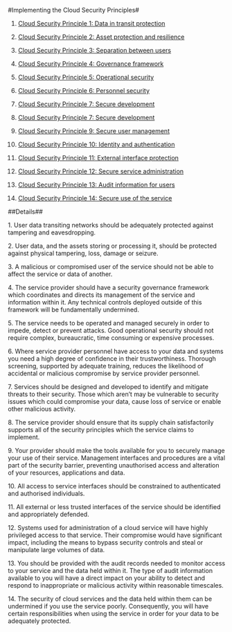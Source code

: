 #Implementing the Cloud Security Principles#

1. [Cloud Security Principle 1: Data in transit protection](#principle1)

2. [Cloud Security Principle 2: Asset protection and resilience](#principle2)

3. [Cloud Security Principle 3: Separation between users](#principle3)

4. [Cloud Security Principle 4: Governance framework](#principle4)

5. [Cloud Security Principle 5: Operational security](#principle5)

6. [Cloud Security Principle 6: Personnel security](#principle6)

7. [Cloud Security Principle 7: Secure development](#principle7)

8. [Cloud Security Principle 7: Secure development](#principle8)

9. [Cloud Security Principle 9: Secure user management](#principle9)

10. [Cloud Security Principle 10: Identity and authentication](#principle10)

11. [Cloud Security Principle 11: External interface protection](#principle11)

12. [Cloud Security Principle 12: Secure service administration](#principle12)

13. [Cloud Security Principle 13: Audit information for users](#principle13)
	
14. [Cloud Security Principle 14: Secure use of the service](#principle14)

##Details##
<p>
<a name="principle1"></a>
1. User data transiting networks should be adequately protected against tampering and eavesdropping. 
</p>

<p>
<a name="principle2"></a>
2. User data, and the assets storing or processing it, should be protected against physical tampering, loss, damage or seizure.
</p>

<p>
<a name="principle3"></a>
3. A malicious or compromised user of the service should not be able to affect the service or data of another.
</p>

<p>
<a name="principle4"></a>
4. The service provider should have a security governance framework which coordinates and directs its management of the service and information within it. Any technical controls deployed outside of this framework will be fundamentally undermined.
</p>

<a name="principle5"></a>
5. The service needs to be operated and managed securely in order to impede, detect or prevent attacks. Good operational security should not require complex, bureaucratic, time consuming or expensive processes. 

<a name="principle6"></a>
6. Where service provider personnel have access to your data and systems you need a high degree of confidence in their trustworthiness. Thorough screening, supported by adequate training, reduces the likelihood of accidental or malicious compromise by service provider personnel.

<a name="principle7"></a>
7. Services should be designed and developed to identify and mitigate threats to their security. Those which aren’t may be vulnerable to security issues which could compromise your data, cause loss of service or enable other malicious activity.

<a name="principle8"></a>
8. The service provider should ensure that its supply chain satisfactorily supports all of the security principles which the service claims to implement.

<a name="principle9"></a>
9. Your provider should make the tools available for you to securely manage your use of their service. Management interfaces and procedures are a vital part of the security barrier, preventing unauthorised access and alteration of your resources, applications and data.

<a name="principle10"></a>
10. All access to service interfaces should be constrained to authenticated and authorised individuals.

<a name="principle11"></a>
11. All external or less trusted interfaces of the service should be identified and appropriately defended.

<a name="principle12"></a>
12. Systems used for administration of a cloud service will have highly privileged access to that service. Their compromise would have significant impact, including the means to bypass security controls and steal or manipulate large volumes of data.

<a name="principle13"></a>
13. You should be provided with the audit records needed to monitor access to your service and the data held within it. The type of audit information available to you will have a direct impact on your ability to detect and respond to inappropriate or malicious activity within reasonable timescales.

<a name="principle14"></a>
14. The security of cloud services and the data held within them can be undermined if you use the service poorly. Consequently, you will have certain responsibilities when using the service in order for your data to be adequately protected.

